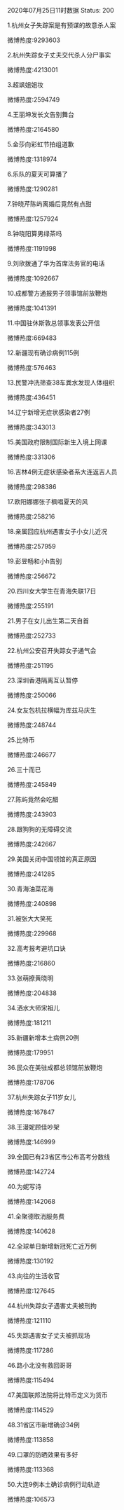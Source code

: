 2020年07月25日11时数据
Status: 200

1.杭州女子失踪案是有预谋的故意杀人案

微博热度:9293603

2.杭州失踪女子丈夫交代杀人分尸事实

微博热度:4213001

3.超飒姐姐妆

微博热度:2594749

4.王丽坤发长文告别舞台

微博热度:2164580

5.金莎向彩虹节拍组道歉

微博热度:1318974

6.乐队的夏天可算播了

微博热度:1290281

7.钟晓芹陈屿离婚后竟然有点甜

微博热度:1257924

8.钟晓阳算男绿茶吗

微博热度:1191998

9.刘欣拨通了华为首席法务官的电话

微博热度:1092667

10.成都警方通报男子领事馆前放鞭炮

微博热度:1041391

11.中国驻休斯敦总领事发表公开信

微博热度:669483

12.新疆现有确诊病例115例

微博热度:576463

13.民警冲洗筛查38车粪水发现人体组织

微博热度:436451

14.辽宁新增无症状感染者27例

微博热度:343013

15.美国政府限制国际新生入境上网课

微博热度:331306

16.吉林4例无症状感染者系大连返吉人员

微博热度:298386

17.欧阳娜娜张子枫唱夏天的风

微博热度:258216

18.亲属回应杭州遇害女子小女儿近况

微博热度:257959

19.彭昱畅和小h告别

微博热度:256672

20.四川女大学生在青海失联17日

微博热度:255191

21.男子在女儿出生第二天自首

微博热度:252733

22.杭州公安召开失踪女子通气会

微博热度:251195

23.深圳香港隔离互认暂停

微博热度:250066

24.女友包机拉横幅为库兹马庆生

微博热度:248744

25.比特币

微博热度:246677

26.三十而已

微博热度:245849

27.陈屿竟然会吃醋

微博热度:243903

28.跟狗狗的无障碍交流

微博热度:242667

29.美国关闭中国领馆的真正原因

微博热度:241285

30.青海油菜花海

微博热度:240898

31.被张大大笑死

微博热度:229968

32.高考报考避坑口诀

微博热度:216860

33.张萌撩黄晓明

微博热度:204838

34.洒水大师宋祖儿

微博热度:181211

35.新疆新增本土病例20例

微博热度:179951

36.民众在美驻成都总领馆前放鞭炮

微博热度:178706

37.杭州失踪女子11岁女儿

微博热度:167847

38.王漫妮顾佳吵架

微博热度:146999

39.全国已有23省区市公布高考分数线

微博热度:142724

40.为妮写诗

微博热度:142068

41.全聚德取消服务费

微博热度:140628

42.全球单日新增新冠死亡近万例

微博热度:130192

43.向往的生活收官

微博热度:127645

44.杭州失踪女子遇害丈夫被刑拘

微博热度:121110

45.失踪遇害女子丈夫被抓现场

微博热度:117286

46.路小北没有救回哥哥

微博热度:115494

47.美国联邦法院将比特币定义为货币

微博热度:114529

48.31省区市新增确诊34例

微博热度:113858

49.口罩的防晒效果有多好

微博热度:113368

50.大连9例本土确诊病例行动轨迹

微博热度:106573

